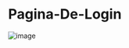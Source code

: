 # Pagina-De-Login
 
![image](https://user-images.githubusercontent.com/85269068/155570624-c9e350e9-e402-43cf-928d-e66ca22d6c70.png)
